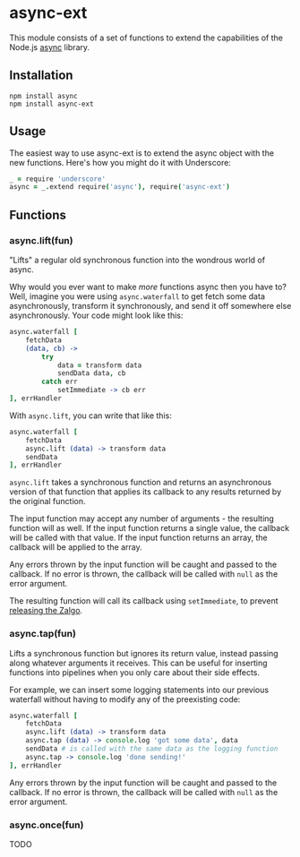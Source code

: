 # async-ext

This module consists of a set of functions to extend the capabilities of the Node.js [async](https://github.com/caolan/async) library.

## Installation

    npm install async
    npm install async-ext

## Usage

The easiest way to use async-ext is to extend the async object with the new functions. Here's how you might do it with Underscore:

```coffeescript
_ = require 'underscore'
async = _.extend require('async'), require('async-ext')
```

## Functions

### async.lift(fun)

"Lifts" a regular old synchronous function into the wondrous world of async.

Why would you ever want to make *more* functions async then you have to? Well, imagine you were using `async.waterfall` to get fetch some data asynchronously, transform it synchronously, and send it off somewhere else asynchronously. Your code might look like this:

```coffeescript
async.waterfall [
    fetchData
    (data, cb) ->
        try 
            data = transform data
            sendData data, cb
        catch err
            setImmediate -> cb err
], errHandler
```

With `async.lift`, you can write that like this:

```coffeescript
async.waterfall [
    fetchData
    async.lift (data) -> transform data
    sendData
], errHandler
```

`async.lift` takes a synchronous function and returns an asynchronous version of that function that applies its callback to any results returned by the original function.

The input function may accept any number of arguments - the resulting function will as well. If the input function returns a single value, the callback will be called with that value. If the input function returns an array, the callback will be applied to the array.

Any errors thrown by the input function will be caught and passed to the callback. If no error is thrown, the callback will be called with `null` as the error argument.

The resulting function will call its callback using `setImmediate`, to prevent [releasing the Zalgo](http://blog.izs.me/post/59142742143/designing-apis-for-asynchrony).

### async.tap(fun)

Lifts a synchronous function but ignores its return value, instead passing along whatever arguments it receives. This can be useful for inserting functions into pipelines when you only care about their side effects.

For example, we can insert some logging statements into our previous waterfall without having to modify any of the preexisting code:

```coffeescript
async.waterfall [
    fetchData
    async.lift (data) -> transform data
    async.tap (data) -> console.log 'got some data', data
    sendData # is called with the same data as the logging function
    async.tap -> console.log 'done sending!'
], errHandler
```

Any errors thrown by the input function will be caught and passed to the callback. If no error is thrown, the callback will be called with `null` as the error argument.

### async.once(fun)

TODO
